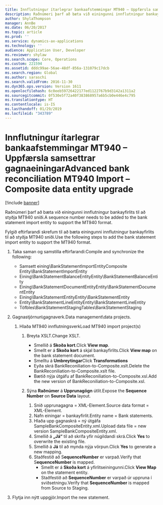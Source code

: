 ```yaml
---
title: Innflutningur ítarlegrar bankaafstemmingar MT940 – Uppfærsla samsettrar gagnaeiningar
description: Raðnúmeri þarf að bæta við einingunni innflutningur bankayfirlits til að styðja MT940 sniði.
author: ShylaThompson
manager: AnnBe
ms.date: 06/20/2017
ms.topic: article
ms.prod: ''
ms.service: dynamics-ax-applications
ms.technology: ''
audience: Application User, Developer
ms.reviewer: shylaw
ms.search.scope: Core, Operations
ms.custom: 221594
ms.assetid: dddc99ae-56ae-48df-856a-131079c17dcb
ms.search.region: Global
ms.author: saraschi
ms.search.validFrom: 2016-11-30
ms.dyn365.ops.version: Version 1611
ms.openlocfilehash: 6c0eeb59726422177ed1122767b9d3142a1311a2
ms.sourcegitcommit: 0f530e5f72a40f383868957a6b5cb0e446e4c795
ms.translationtype: HT
ms.contentlocale: is-IS
ms.lasthandoff: 01/29/2019
ms.locfileid: "343789"
---
```

# <a name="advanced-bank-reconciliation-mt940-import--composite-data-entity-upgrade"></a><span data-ttu-id="83afc-103">Innflutningur ítarlegrar bankaafstemmingar MT940 – Uppfærsla samsettrar gagnaeiningar</span><span class="sxs-lookup"><span data-stu-id="83afc-103">Advanced bank reconciliation MT940 Import – Composite data entity upgrade</span></span>

[!include [banner](../includes/banner.md)]

<span data-ttu-id="83afc-104">Raðnúmeri þarf að bæta við einingunni innflutningur bankayfirlits til að styðja MT940 sniði.</span><span class="sxs-lookup"><span data-stu-id="83afc-104">A sequence number needs to be added to the bank statement import entity to support the MT940 format.</span></span> 

<span data-ttu-id="83afc-105">Fylgið eftirfarandi skrefum til að bæta einingunni innflutningur bankayfirlits til að styðja MT940 sniði.</span><span class="sxs-lookup"><span data-stu-id="83afc-105">Use the following steps to add the bank statement import entity to support the MT940 format.</span></span>

1.  <span data-ttu-id="83afc-106">Taka saman og samstilla eftirfarandi:</span><span class="sxs-lookup"><span data-stu-id="83afc-106">Compile and synchronize the following:</span></span>
    -   <span data-ttu-id="83afc-107">Samsett eining\\BankStatementImportEntity</span><span class="sxs-lookup"><span data-stu-id="83afc-107">Composite Entity\\BankStatementImportEntity</span></span>
    -   <span data-ttu-id="83afc-108">Eining\\BankStatementBalanceEntity</span><span class="sxs-lookup"><span data-stu-id="83afc-108">Entity\\BankStatementBalanceEntity</span></span>
    -   <span data-ttu-id="83afc-109">Eining\\BankStatementDocumentEntity</span><span class="sxs-lookup"><span data-stu-id="83afc-109">Entity\\BankStatementDocumentEntity</span></span>
    -   <span data-ttu-id="83afc-110">Eining\\BankStatementEntity</span><span class="sxs-lookup"><span data-stu-id="83afc-110">Entity\\BankStatementEntity</span></span>
    -   <span data-ttu-id="83afc-111">Entity\\BankStatementLineEntity</span><span class="sxs-lookup"><span data-stu-id="83afc-111">Entity\\BankStatementLineEntity</span></span>
    -   <span data-ttu-id="83afc-112">Töfbles\\BankStatementStaging</span><span class="sxs-lookup"><span data-stu-id="83afc-112">Tables\\BankStatementStaging</span></span>

2.  <span data-ttu-id="83afc-113">Gagnastjórnun\\gagnaverk.</span><span class="sxs-lookup"><span data-stu-id="83afc-113">Data management\\data projects.</span></span>
    1.  <span data-ttu-id="83afc-114">Hlaða MT940 innflutningsverk</span><span class="sxs-lookup"><span data-stu-id="83afc-114">Load MT940 import project(s)</span></span>
        1.  <span data-ttu-id="83afc-115">Breyta XSLT.</span><span class="sxs-lookup"><span data-stu-id="83afc-115">Change XSLT.</span></span>
            -   <span data-ttu-id="83afc-116">Smellið á **Skoða kort**.</span><span class="sxs-lookup"><span data-stu-id="83afc-116">Click **View map**.</span></span>
            -   <span data-ttu-id="83afc-117">Smellt er á **Skoða kort** á skjal bankayfirlits.</span><span class="sxs-lookup"><span data-stu-id="83afc-117">Click **View map** on the bank statement document.</span></span>
            -   <span data-ttu-id="83afc-118">Smelltu á **Umbreytingar**</span><span class="sxs-lookup"><span data-stu-id="83afc-118">Click **Transformations**</span></span>
            -   <span data-ttu-id="83afc-119">Eyða skrá BankReconiliation-to-Composite.xslt.</span><span class="sxs-lookup"><span data-stu-id="83afc-119">Delete the BankReconiliation-to-Composite.xslt file.</span></span>
            -   <span data-ttu-id="83afc-120">Bætið nýja útgáfu af BankReconiliation-to-Composite.xsl.</span><span class="sxs-lookup"><span data-stu-id="83afc-120">Add the new version of BankReconiliation-to-Composite.xsl.</span></span>

        2.  <span data-ttu-id="83afc-121">Sýna **Raðnúmer** á **Upprunagögn** útlit.</span><span class="sxs-lookup"><span data-stu-id="83afc-121">Expose the **Sequence Number** on **Source Data** layout.</span></span>
            1.  <span data-ttu-id="83afc-122">Snið upprunagagna = XML-Element.</span><span class="sxs-lookup"><span data-stu-id="83afc-122">Source data format = XML-Element.</span></span>
            2.  <span data-ttu-id="83afc-123">Nafn einingar = bankayfirlit.</span><span class="sxs-lookup"><span data-stu-id="83afc-123">Entity name = Bank statements.</span></span>
            3.  <span data-ttu-id="83afc-124">Hlaða upp gagnaskrá = ný útgáfa SampleBankCompositeEntity.xml.</span><span class="sxs-lookup"><span data-stu-id="83afc-124">Upload data file = new version SampleBankCompositeEntity.xml.</span></span>
            4.  <span data-ttu-id="83afc-125">Smellið á **„Já“** til að skrifa yfir núgildandi skrá.</span><span class="sxs-lookup"><span data-stu-id="83afc-125">Click **Yes** to overwrite the existing file.</span></span>
            5.  <span data-ttu-id="83afc-126">Smellið á **Já** til að mynda nýja vörpun.</span><span class="sxs-lookup"><span data-stu-id="83afc-126">Click **Yes** to generate a new mapping.</span></span>
            6.  <span data-ttu-id="83afc-127">Staðfestið að S**equenceNumber** er varpað.</span><span class="sxs-lookup"><span data-stu-id="83afc-127">Verify that S**equenceNumber** is mapped.</span></span>
                -   <span data-ttu-id="83afc-128">Smellt er á **Skoða kort** á yfirlitseiningunni.</span><span class="sxs-lookup"><span data-stu-id="83afc-128">Click **View Map** on the statement entity.</span></span>
                -   <span data-ttu-id="83afc-129">Staðfestið að **SequenceNumber** er varpað úr uppruna í sviðsetningu.</span><span class="sxs-lookup"><span data-stu-id="83afc-129">Verify that **SequenceNumber** is mapped from Source to Staging.</span></span>

3.  <span data-ttu-id="83afc-130">Flytja inn nýtt uppgjör.</span><span class="sxs-lookup"><span data-stu-id="83afc-130">Import the new statement.</span></span>




